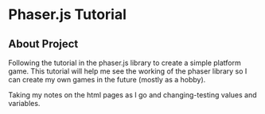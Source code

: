 # Phaser.js Tutorial

## About Project
Following the tutorial in the phaser.js library to create a simple platform game. This tutorial will help me see the working of the phaser library so I can create my own games in the future (mostly as a hobby).

Taking my notes on the html pages as I go and changing-testing values and variables.